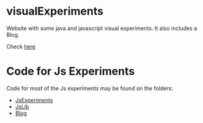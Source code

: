 visualExperiments
=================

Website with some java and javascript visual experiments. It also includes a Blog.

Check [here](https://pedroth.github.io/visualExperiments/)


# Code for Js Experiments

Code for most of the Js experiments may be found on the folders:
  * [JsExperiments](https://github.com/pedroth/visualExperiments/tree/gh-pages/JsExperiments)
  * [JsLib](https://github.com/pedroth/visualExperiments/tree/gh-pages/JsLib)
  * [Blog](https://github.com/pedroth/visualExperiments/tree/gh-pages/Blog)
